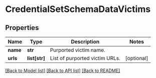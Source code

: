 # CredentialSetSchemaDataVictims


## Properties
Name | Type | Description | Notes
------------ | ------------- | ------------- | -------------
**name** | **str** | Purported victim name. | 
**urls** | **list[str]** | List of purported victim URLs. | [optional] 

[[Back to Model list]](../README.md#documentation-for-models) [[Back to API list]](../README.md#documentation-for-api-endpoints) [[Back to README]](../README.md)


